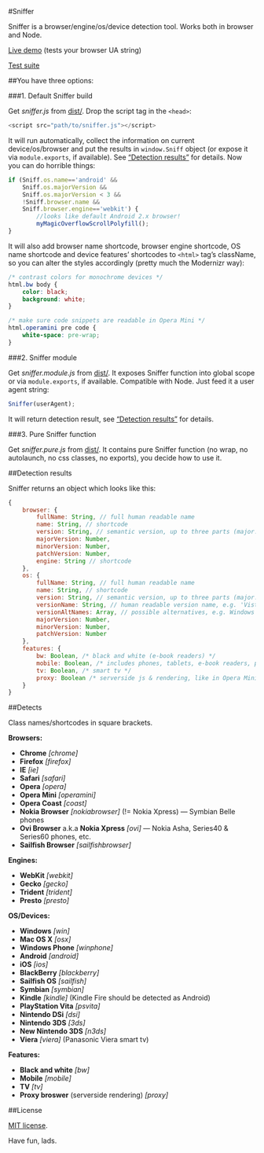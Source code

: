 #Sniffer

Sniffer is a browser/engine/os/device detection tool. Works both in browser and Node.

[Live demo](http://wilddeer.github.io/Sniffer/test/demo.htm) (tests your browser UA string)

[Test suite](http://wilddeer.github.io/Sniffer/test/test.htm)

##You have three options:

###1. Default Sniffer build

Get *sniffer.js* from [dist/](https://github.com/wilddeer/Sniffer/tree/master/dist). Drop the script tag in the `<head>`:

```js
<script src="path/to/sniffer.js"></script>
```

It will run automatically, collect the information on current device/os/browser and put the results in `window.Sniff` object (or expose it via `module.exports`, if available). See [“Detection results”](#detection-results) for details. Now you can do horrible things:

```js
if (Sniff.os.name=='android' &&
	Sniff.os.majorVersion &&
	Sniff.os.majorVersion < 3 &&
	!Sniff.browser.name &&
	Sniff.browser.engine=='webkit') {
		//looks like default Android 2.x browser!
		myMagicOverflowScrollPolyfill();
}
```

It will also add browser name shortcode, browser engine shortcode, OS name shortcode and device features’ shortcodes to `<html>` tag’s className, so you can alter the styles accordingly (pretty much the Modernizr way):

```css
/* contrast colors for monochrome devices */
html.bw body {
	color: black;
	background: white;
}

/* make sure code snippets are readable in Opera Mini */
html.operamini pre code {
	white-space: pre-wrap;
}
```

###2. Sniffer module

Get *sniffer.module.js* from [dist/](https://github.com/wilddeer/Sniffer/tree/master/dist). It exposes Sniffer function into global scope or via `module.exports`, if available. Compatible with Node. Just feed it a user agent string:

```js
Sniffer(userAgent);
```

It will return detection result, see [“Detection results”](#detection-results) for details.

###3. Pure Sniffer function

Get *sniffer.pure.js* from [dist/](https://github.com/wilddeer/Sniffer/tree/master/dist). It contains pure Sniffer function (no wrap, no autolaunch, no css classes, no exports), you decide how to use it.

##Detection results

Sniffer returns an object which looks like this:

```js
{
	browser: {
		fullName: String, // full human readable name
		name: String, // shortcode
		version: String, // semantic version, up to three parts (major.minor.patch)
		majorVersion: Number,
		minorVersion: Number,
		patchVersion: Number,
		engine: String // shortcode
	},
	os: {
		fullName: String, // full human readable name
		name: String, // shortcode
		version: String, // semantic version, up to three parts (major.minor.patch)
		versionName: String, // human readable version name, e.g. 'Vista', 'Mavericks', etc.
		versionAltNames: Array, // possible alternatives, e.g. Windows NT 5.2 can be 'XP' or 'Server 2003'
		majorVersion: Number,
		minorVersion: Number,
		patchVersion: Number
	},
	features: {
		bw: Boolean, /* black and white (e-book readers) */
		mobile: Boolean, /* includes phones, tablets, e-book readers, portable game consoles, etc. */
		tv: Boolean, /* smart tv */
		proxy: Boolean /* serverside js & rendering, like in Opera Mini */
	}
}
```

##Detects

Class names/shortcodes in square brackets.

**Browsers:**

- **Chrome** *[chrome]*
- **Firefox** *[firefox]*
- **IE** *[ie]*
- **Safari** *[safari]*
- **Opera** *[opera]*
- **Opera Mini** *[operamini]*
- **Opera Coast** *[coast]*
- **Nokia Browser** *[nokiabrowser]* (!= Nokia Xpress) — Symbian Belle phones
- **Ovi Browser** a.k.a **Nokia Xpress** *[ovi]* — Nokia Asha, Series40 &amp; Series60 phones, etc.
- **Sailfish Browser** *[sailfishbrowser]*

**Engines:**

- **WebKit** *[webkit]*
- **Gecko** *[gecko]*
- **Trident** *[trident]*
- **Presto** *[presto]*

**OS/Devices:**

- **Windows** *[win]*
- **Mac OS X** *[osx]*
- **Windows Phone** *[winphone]*
- **Android** *[android]*
- **iOS** *[ios]*
- **BlackBerry** *[blackberry]*
- **Sailfish OS** *[sailfish]*
- **Symbian** *[symbian]*
- **Kindle** *[kindle]* (Kindle Fire should be detected as Android)
- **PlayStation Vita** *[psvita]*
- **Nintendo DSi** *[dsi]*
- **Nintendo 3DS** *[3ds]*
- **New Nintendo 3DS** *[n3ds]*
- **Viera** *[viera]* (Panasonic Viera smart tv)

**Features:**

- **Black and white** *[bw]*
- **Mobile** *[mobile]*
- **TV** *[tv]*
- **Proxy broswer** (serverside rendering) *[proxy]*

##License

[MIT license](http://opensource.org/licenses/MIT).

Have fun, lads.
